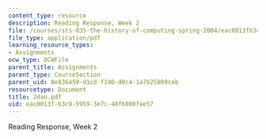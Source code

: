 ```yaml
---
content_type: resource
description: Reading Response, Week 2
file: /courses/sts-035-the-history-of-computing-spring-2004/eac0013fb3c959593e7c48f6000fae57_2dan.pdf
file_type: application/pdf
learning_resource_types:
- Assignments
ocw_type: OCWFile
parent_title: Assignments
parent_type: CourseSection
parent_uid: 8e836459-d1cd-f190-d0c4-1a7b25809ceb
resourcetype: Document
title: 2dan.pdf
uid: eac0013f-b3c9-5959-3e7c-48f6000fae57
---
```

Reading Response, Week 2

